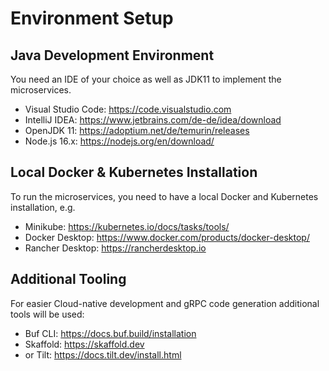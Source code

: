 # Environment Setup

## Java Development Environment 

You need an IDE of your choice as well as JDK11 to implement the microservices.
- Visual Studio Code: https://code.visualstudio.com
- IntelliJ IDEA: https://www.jetbrains.com/de-de/idea/download
- OpenJDK 11: https://adoptium.net/de/temurin/releases
- Node.js 16.x: https://nodejs.org/en/download/

## Local Docker & Kubernetes Installation

To run the microservices, you need to have a local Docker and Kubernetes installation, e.g.
- Minikube: https://kubernetes.io/docs/tasks/tools/
- Docker Desktop: https://www.docker.com/products/docker-desktop/
- Rancher Desktop: https://rancherdesktop.io

## Additional Tooling

For easier Cloud-native development and gRPC code generation additional tools will be used:
- Buf CLI: https://docs.buf.build/installation
- Skaffold: https://skaffold.dev
- or Tilt: https://docs.tilt.dev/install.html
